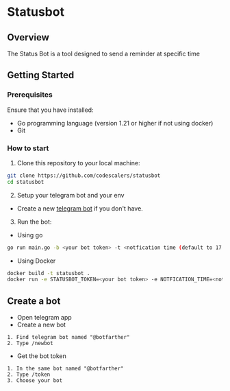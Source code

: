 # Statusbot

## Overview

The Status Bot is a tool designed to send a reminder at specific time

## Getting Started

### Prerequisites

Ensure that you have installed:

- Go programming language (version 1.21 or higher if not using docker)
- Git

### How to start

1. Clone this repository to your local machine:

```bash
git clone https://github.com/codescalers/statusbot
cd statusbot 
```

2. Setup your telegram bot and your env

- Create a new [telegram bot](README.md#create-a-bot) if you don't have.

3. Run the bot:

- Using go

```bash
go run main.go -b <your bot token> -t <notfication time (default to 17:00)> -z <timezone (default Africa/Cairo)>
```

- Using Docker

```bash
docker build -t statusbot .
docker run -e STATUSBOT_TOKEN=<your bot token> -e NOTFICATION_TIME=<notfication time> -e TIMEZONE=<timezone>-it statusbot
```

## Create a bot

- Open telegram app
- Create a new bot

```ordered
1. Find telegram bot named "@botfarther"
2. Type /newbot
```

- Get the bot token

```ordered
1. In the same bot named "@botfarther"
2. Type /token
3. Choose your bot
```

